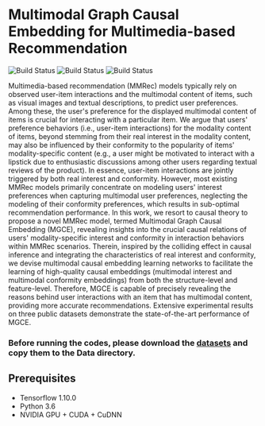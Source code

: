 # Multimodal Graph Causal Embedding for Multimedia-based Recommendation


<p align="left">
    <img src='https://img.shields.io/badge/key word-Recommender Systems-green.svg' alt="Build Status">
    <img src='https://img.shields.io/badge/key word-Multimodal User Preference-green.svg' alt="Build Status">
    <img src='https://img.shields.io/badge/key word-Multimodal causal embedding-green.svg' alt="Build Status">
</p>

Multimedia-based recommendation (MMRec) models typically rely on observed user-item interactions and the multimodal content of items, such as visual images and textual descriptions, to predict user preferences. Among these, the user's preference for the displayed multimodal content of items is crucial for interacting with a particular item. We argue that users' preference behaviors (i.e., user-item interactions) for the modality content of items, beyond stemming from their real interest in the modality content, may also be influenced by their conformity to the popularity of items' modality-specific content (e.g., a user might be motivated to interact with a lipstick due to enthusiastic discussions among other users regarding textual reviews of the product). In essence, user-item interactions are jointly triggered by both real interest and conformity. However, most existing MMRec models primarily concentrate on modeling users' interest preferences when capturing multimodal user preferences, neglecting the modeling of their conformity preferences, which results in sub-optimal recommendation performance. In this work, we resort to causal theory to propose a novel MMRec model, termed Multimodal Graph Causal Embedding (MGCE), revealing insights into the crucial causal relations of users' modality-specific interest and conformity in interaction behaviors within MMRec scenarios. Therein, inspired by the colliding effect in causal inference and integrating the characteristics of real interest and conformity, we devise multimodal causal embedding learning networks to facilitate the learning of high-quality causal embeddings (multimodal interest and multimodal conformity embeddings) from both the structure-level and feature-level. Therefore, MGCE is capable of precisely revealing the reasons behind user interactions with an item that has multimodal content, providing more accurate recommendations. Extensive experimental results on three public datasets demonstrate the state-of-the-art performance of MGCE.

### Before running the codes, please download the [datasets](https://www.aliyundrive.com/s/V1RPArCZQYt) and copy them to the Data directory.

## Prerequisites

- Tensorflow 1.10.0
- Python 3.6
- NVIDIA GPU + CUDA + CuDNN

